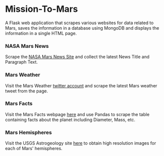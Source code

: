 # Mission-To-Mars

A Flask web application that scrapes various websites for data related to Mars, saves the information in a database using MongoDB and displays the information in a single HTML page.

### NASA Mars News

Scrape the [NASA Mars News Site](https://mars.nasa.gov/news/) and collect the latest News Title and Paragraph Text.

### Mars Weather

Visit the Mars Weather [twitter account](https://twitter.com/marswxreport?lang=en) and scrape the latest Mars weather tweet from the page.

### Mars Facts

Visit the Mars Facts webpage [here](http://space-facts.com/mars/) and use Pandas to scrape the table containing facts about the planet including Diameter, Mass, etc.

### Mars Hemispheres

Visit the USGS Astrogeology site [here](https://astrogeology.usgs.gov/search/results?q=hemisphere+enhanced&k1=target&v1=Mars) to obtain high resolution images for each of Mars' hemispheres.